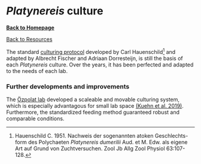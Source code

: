 # *Platynereis* culture
[**Back to Homepage**](index.md)

[Back to Resources](resources.md)


The standard [culturing protocol](https://github.com/platynereis/resources/blob/main/Fischer-Dorrenstejn_Culture_Instructions.txt) developed by Carl Hauenschild[^1] and adapted by Albrecht Fischer and Adriaan Dorresteijn, is still the basis of each *Platynereis* culture. Over the years, it has been perfected and adapted to the needs of each lab. 

[^1]: Hauenschild C. 1951. Nachweis der sogenannten atoken Geschlechts-form des Polychaeten *Platynereis dumerilii* Aud. et M. Edw. als eigene Art auf Grund von Zuchtversuchen. Zool Jb Allg Zool Physiol 63:107-128.

### Further developments and improvements

The [Özpolat lab](labs.md#özpolat-lab) developed a scaleable and movable culturing system, which is especially advantagous for small lab space [(Kuehn et al. 2019)](https://journals.plos.org/plosone/article?id=10.1371/journal.pone.0226156). Furthermore, the standardized feeding method guaranteed robust and comparable conditions. 

